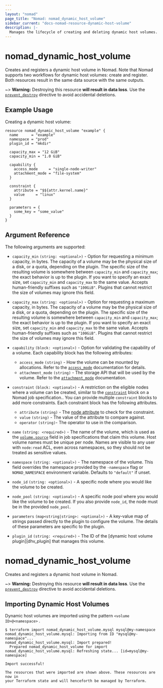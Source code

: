 ```yaml
---
---
layout: "nomad"
page_title: "Nomad: nomad_dynamic_host_volume"
sidebar_current: "docs-nomad-resource-dynamic-host-volume"
description: |-
  Manages the lifecycle of creating and deleting dynamic host volumes.
---
```


# nomad_dynamic_host_volume

Creates and registers a dynamic host volume in Nomad. Note that Nomad supports
two workflows for dynamic host volumes: create and register. Both resources
result in the same data source with the same outputs.

~> **Warning:** Destroying this resource **will result in data loss**. Use the
  [`prevent_destroy`][tf_docs_prevent_destroy] directive to avoid accidental
  deletions.


## Example Usage

Creating a dynamic host volume:

```hcl
resource nomad_dynamic_host_volume "example" {
  name      = "example"
  namespace = "prod"
  plugin_id = "mkdir"

  capacity_max = "12 GiB"
  capacity_min = "1.0 GiB"

  capability {
    access_mode     = "single-node-writer"
    attachment_mode = "file-system"
  }

  constraint {
    attribute = "$${attr.kernel.name}"
    value     = "linux"
  }

  parameters = {
    some_key = "some_value"
  }
}
```

## Argument Reference

The following arguments are supported:

- `capacity_min` `(string: <optional>)` - Option for requesting a minimum
  capacity, in bytes. The capacity of a volume may be the physical size of a
  disk, or a quota, depending on the plugin. The specific size of the resulting
  volume is somewhere between `capacity_min` and `capacity_max`; the exact
  behavior is up to the plugin. If you want to specify an exact size, set
  `capacity_min` and `capacity_max` to the same value. Accepts human-friendly
  suffixes such as `"100GiB"`. Plugins that cannot restrict the size of volumes
  may ignore this field.

- `capacity_max` `(string: <optional>)` - Option for requesting a maximum
  capacity, in bytes. The capacity of a volume may be the physical size of a
  disk, or a quota, depending on the plugin. The specific size of the resulting
  volume is somewhere between `capacity_min` and `capacity_max`; the exact
  behavior is up to the plugin. If you want to specify an exact size, set
  `capacity_min` and `capacity_max` to the same value. Accepts human-friendly
  suffixes such as `"100GiB"`. Plugins that cannot restrict the size of volumes
  may ignore this field.

- `capability` `(block: <optional>)` - Option for validating the capability of a
  volume. Each capability block has the following attributes:
  * `access_mode` `(string)` - How the volume can be mounted by
    allocations. Refer to the [`access_mode`][] documentation for details.
  * `attachment_mode` `(string)` - The storage API that will be used by the
    volume. Refer to the [`attachment_mode`][] documentation.

- `constraint` `(block: <optional>)` - A restriction on the eligible nodes where
  a volume can be created, similar to the [`constraint`][] block on a Nomad job
  specification.. You can provide multiple `constraint` blocks to add more
  constraints. Each constraint block has the following attributes.
  * `attribute` `(string)` - The [node attribute][] to check for the constraint.
  * `value` `(string)` - The value of the attribute to compare against.
  * `operator` `(string)`- The operator to use in the comparison.

- `name` `(string: <required>)` - The name of the volume, which is used as the
  [`volume.source`][volume_source] field in job specifications that claim this
  volume. Host volume names must be unique per node. Names are visible to any
  user with `node:read` ACL, even across namespaces, so they should not be
  treated as sensitive values.

- `namespace` `(string: <optional>)` - The namespace of the volume. This field
  overrides the namespace provided by the `-namespace` flag or `NOMAD_NAMESPACE`
  environment variable. Defaults to `"default"` if unset.

- `node_id` `(string: <optional>)` - A specific node where you would like the
  volume to be created.

- `node_pool` `(string: <optional>)` - A specific node pool where you would like
  the volume to be created. If you also provide `node_id`, the node must be in the
  provided `node_pool`.

- `parameters` `(map<string|string>: <optional>)` - A key-value map of strings
  passed directly to the plugin to configure the volume. The details of these
  parameters are specific to the plugin.

- `plugin_id` `(string: <required>)` - The ID of the [dynamic host volume
  plugin][dhv_plugin] that manages this volume.


[tf_docs_prevent_destroy]: https://developer.hashicorp.com/terraform/language/meta-arguments/lifecycle#prevent_destroy
[`constraint`]: /nomad/docs/job-specification/constraint
[node attribute]: /nomad/docs/runtime/interpolation#interpreted_node_vars
[`access_mode`]: /nomad/docs/other-specifications/volume/capability#access_mode
[`attachment_mode`]: /nomad/docs/other-specifications/volume/capability#attachment_mode
[volume_source]: /nomad/docs/job-specification/volume#source
# nomad_dynamic_host_volume

Creates and registers a dynamic host volume in Nomad.

~> **Warning:** Destroying this resource **will result in data loss**. Use the
  [`prevent_destroy`][tf_docs_prevent_destroy] directive to avoid accidental
  deletions.

## Importing Dynamic Host Volumes

Dynamic host volumes are imported using the pattern `<volume ID>@<namespace>` .

```console
$ terraform import nomad_dynamic_host_volume.mysql mysql@my-namespace
nomad_dynamic_host_volume.mysql: Importing from ID "mysql@my-namespace"...
nomad_dynamic_host_volume.mysql: Import prepared!
  Prepared nomad_dynamic_host_volume for import
nomad_dynamic_host_volume.mysql: Refreshing state... [id=mysql@my-namespace]

Import successful!

The resources that were imported are shown above. These resources are now in
your Terraform state and will henceforth be managed by Terraform.
```



[tf_docs_prevent_destroy]: https://developer.hashicorp.com/terraform/language/meta-arguments/lifecycle#prevent_destroy
